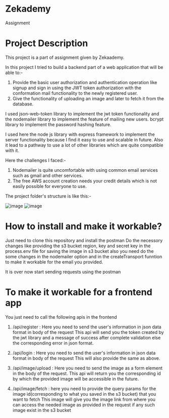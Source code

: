 # Zekademy
Assignment


# Project Description

This project is a part of assignment given by Zekaademy.

In this project I tried to build a backend part of a web application that will be able to:-
1. Provide the basic user authorization and authentication operation like signup and sign in using the JWT token authorization with the conformation mail functionality to the newly registered user.
2. Give the functionality of uploading an image and later to fetch it from the database.

I used json-web-token library to implement the jwt token functionality and the nodemailer library to implement the feature of mailing new users. bcrypt library to implement the password hashing feature. 

I used here the node js library with express framework to implement the server functionality because I find it easy to use and scalable in future. Also it lead to a pathway to use a lot of other libraries which are quite compatible with it. 

Here the challenges I faced:-
1. Nodemailer is quite uncomfortable with using common email services such as gmail and other services. 
2. The free AWS account creation needs your credit details which is not easily possible for everyone to use.

The project folder's structure is like this:-

![image](https://user-images.githubusercontent.com/89704806/204094037-17f9ac6a-86ca-4e7c-8c07-d12fd2f5411c.png)                 ![image](https://user-images.githubusercontent.com/89704806/204094023-0a9196b7-141f-4d27-90e3-41c86e030c96.png)   


# How to install and make it workable?

Just need to clone this repository and install the postman 
Do the necessory changes like providing the s3 bucket region, key and secret key in the process.env file for saving the image in s3 bucket also you need do the some changes in the nodemailer option and in the createTransport funntion to make it workable for the email you provided.

It is over now start sending requests using the postman

# To make it workable for a frontend app
You just need to call the following apis in the frontend
1. /api/register : 
Here you need to send the user's information in json data format in body of the request
This api will send you the token created by the jwt library and a message of success after complete validation else the corresponding error in json format.

2. /api/login : Here you need to send the user's information in json data format in body of the request
This will also provide the same as above.

3. /api/image/upload : Here you need to send the image as a form element in the body of the request.
This api will return you the corresponding id by which the provided image will be accessible in the future.

4. /api/image/fetch : here you need to provide the query params for the image id(corresponding to what you saved in the s3 bucket) that you want to fetch
This image will give you the image link from where you can access the needed
image as provided in the request if any such image exist in the s3 bucket

